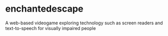 # enchantedescape
A web-based videogame exploring technology such as screen readers and text-to-speech for visually impaired people
